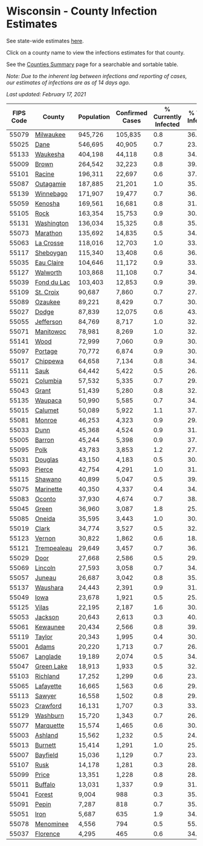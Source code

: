 # Wisconsin - County Infection Estimates

See state-wide estimates [here](/infections/us-wi).

Click on a county name to view the infections estimates for that county.

See the [Counties Summary](/infections/summary-counties) page for a searchable and sortable table.

*Note: Due to the inherent lag between infections and reporting of cases, our estimates of infections are as of 14 days ago.*

*Last updated: February 17, 2021*

|   FIPS Code |                     County |   Population |   Confirmed Cases |   % Currently Infected |   % Total Infected |
|-------------|----------------------------|--------------|-------------------|------------------------|--------------------|
|       55079 |     [Milwaukee](milwaukee) |      945,726 |           105,835 |                    0.8 |               36.7 |
|       55025 |               [Dane](dane) |      546,695 |            40,905 |                    0.7 |               23.8 |
|       55133 |       [Waukesha](waukesha) |      404,198 |            44,118 |                    0.8 |               34.4 |
|       55009 |             [Brown](brown) |      264,542 |            32,223 |                    0.8 |               39.9 |
|       55101 |           [Racine](racine) |      196,311 |            22,697 |                    0.6 |               37.5 |
|       55087 |     [Outagamie](outagamie) |      187,885 |            21,201 |                    1.0 |               35.5 |
|       55139 |     [Winnebago](winnebago) |      171,907 |            19,477 |                    0.7 |               36.0 |
|       55059 |         [Kenosha](kenosha) |      169,561 |            16,681 |                    0.8 |               31.9 |
|       55105 |               [Rock](rock) |      163,354 |            15,753 |                    0.9 |               30.6 |
|       55131 |   [Washington](washington) |      136,034 |            15,325 |                    0.8 |               35.6 |
|       55073 |       [Marathon](marathon) |      135,692 |            14,835 |                    0.5 |               34.6 |
|       55063 |     [La Crosse](la-crosse) |      118,016 |            12,703 |                    1.0 |               33.7 |
|       55117 |     [Sheboygan](sheboygan) |      115,340 |            13,408 |                    0.6 |               36.9 |
|       55035 |   [Eau Claire](eau-claire) |      104,646 |            11,172 |                    0.9 |               33.6 |
|       55127 |       [Walworth](walworth) |      103,868 |            11,108 |                    0.7 |               34.1 |
|       55039 | [Fond du Lac](fond-du-lac) |      103,403 |            12,853 |                    0.9 |               39.5 |
|       55109 |     [St. Croix](st.-croix) |       90,687 |             7,860 |                    0.7 |               27.0 |
|       55089 |         [Ozaukee](ozaukee) |       89,221 |             8,429 |                    0.7 |               30.0 |
|       55027 |             [Dodge](dodge) |       87,839 |            12,075 |                    0.6 |               43.8 |
|       55055 |     [Jefferson](jefferson) |       84,769 |             8,717 |                    1.0 |               32.3 |
|       55071 |     [Manitowoc](manitowoc) |       78,981 |             8,269 |                    1.0 |               32.9 |
|       55141 |               [Wood](wood) |       72,999 |             7,060 |                    0.9 |               30.2 |
|       55097 |         [Portage](portage) |       70,772 |             6,874 |                    0.9 |               30.5 |
|       55017 |       [Chippewa](chippewa) |       64,658 |             7,134 |                    0.8 |               34.8 |
|       55111 |               [Sauk](sauk) |       64,442 |             5,422 |                    0.5 |               26.7 |
|       55021 |       [Columbia](columbia) |       57,532 |             5,335 |                    0.7 |               29.3 |
|       55043 |             [Grant](grant) |       51,439 |             5,280 |                    0.8 |               32.5 |
|       55135 |         [Waupaca](waupaca) |       50,990 |             5,585 |                    0.7 |               34.7 |
|       55015 |         [Calumet](calumet) |       50,089 |             5,922 |                    1.1 |               37.3 |
|       55081 |           [Monroe](monroe) |       46,253 |             4,323 |                    0.9 |               29.1 |
|       55033 |               [Dunn](dunn) |       45,368 |             4,524 |                    0.9 |               31.1 |
|       55005 |           [Barron](barron) |       45,244 |             5,398 |                    0.9 |               37.3 |
|       55095 |               [Polk](polk) |       43,783 |             3,853 |                    1.2 |               27.1 |
|       55031 |         [Douglas](douglas) |       43,150 |             4,183 |                    0.5 |               30.1 |
|       55093 |           [Pierce](pierce) |       42,754 |             4,291 |                    1.0 |               31.4 |
|       55115 |         [Shawano](shawano) |       40,899 |             5,047 |                    0.5 |               39.4 |
|       55075 |     [Marinette](marinette) |       40,350 |             4,337 |                    0.4 |               34.1 |
|       55083 |           [Oconto](oconto) |       37,930 |             4,674 |                    0.7 |               38.9 |
|       55045 |             [Green](green) |       36,960 |             3,087 |                    1.8 |               25.7 |
|       55085 |           [Oneida](oneida) |       35,595 |             3,443 |                    1.0 |               30.4 |
|       55019 |             [Clark](clark) |       34,774 |             3,527 |                    0.5 |               32.1 |
|       55123 |           [Vernon](vernon) |       30,822 |             1,862 |                    0.6 |               18.8 |
|       55121 | [Trempealeau](trempealeau) |       29,649 |             3,457 |                    0.7 |               36.7 |
|       55029 |               [Door](door) |       27,668 |             2,586 |                    0.5 |               29.7 |
|       55069 |         [Lincoln](lincoln) |       27,593 |             3,058 |                    0.7 |               34.9 |
|       55057 |           [Juneau](juneau) |       26,687 |             3,042 |                    0.8 |               35.8 |
|       55137 |       [Waushara](waushara) |       24,443 |             2,391 |                    0.9 |               31.0 |
|       55049 |               [Iowa](iowa) |       23,678 |             1,921 |                    0.5 |               25.7 |
|       55125 |             [Vilas](vilas) |       22,195 |             2,187 |                    1.6 |               30.4 |
|       55053 |         [Jackson](jackson) |       20,643 |             2,613 |                    0.3 |               40.1 |
|       55061 |       [Kewaunee](kewaunee) |       20,434 |             2,566 |                    0.8 |               39.7 |
|       55119 |           [Taylor](taylor) |       20,343 |             1,995 |                    0.4 |               30.8 |
|       55001 |             [Adams](adams) |       20,220 |             1,713 |                    0.7 |               26.5 |
|       55067 |       [Langlade](langlade) |       19,189 |             2,074 |                    0.5 |               34.5 |
|       55047 |   [Green Lake](green-lake) |       18,913 |             1,933 |                    0.5 |               32.5 |
|       55103 |       [Richland](richland) |       17,252 |             1,299 |                    0.6 |               23.8 |
|       55065 |     [Lafayette](lafayette) |       16,665 |             1,563 |                    0.6 |               29.6 |
|       55113 |           [Sawyer](sawyer) |       16,558 |             1,502 |                    0.8 |               29.3 |
|       55023 |       [Crawford](crawford) |       16,131 |             1,707 |                    0.3 |               33.5 |
|       55129 |       [Washburn](washburn) |       15,720 |             1,343 |                    0.7 |               26.4 |
|       55077 |     [Marquette](marquette) |       15,574 |             1,465 |                    0.6 |               30.0 |
|       55003 |         [Ashland](ashland) |       15,562 |             1,232 |                    0.5 |               24.8 |
|       55013 |         [Burnett](burnett) |       15,414 |             1,291 |                    1.0 |               25.9 |
|       55007 |       [Bayfield](bayfield) |       15,036 |             1,129 |                    0.7 |               23.6 |
|       55107 |               [Rusk](rusk) |       14,178 |             1,281 |                    0.3 |               28.6 |
|       55099 |             [Price](price) |       13,351 |             1,228 |                    0.8 |               28.7 |
|       55011 |         [Buffalo](buffalo) |       13,031 |             1,337 |                    0.9 |               31.9 |
|       55041 |           [Forest](forest) |        9,004 |               988 |                    0.3 |               35.1 |
|       55091 |             [Pepin](pepin) |        7,287 |               818 |                    0.7 |               35.0 |
|       55051 |               [Iron](iron) |        5,687 |               635 |                    1.9 |               34.6 |
|       55078 |     [Menominee](menominee) |        4,556 |               794 |                    0.5 |               55.6 |
|       55037 |       [Florence](florence) |        4,295 |               465 |                    0.6 |               34.7 |